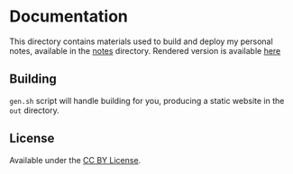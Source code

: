 # Documentation

This directory contains materials used to build and deploy my personal notes,
available in the [notes](/notes) directory. Rendered version is available
[here](https://nyx.notashelf.dev)

## Building

`gen.sh` script will handle building for you, producing a static website in the
`out` directory.

## License

Available under the [CC BY License](LICENSE).
